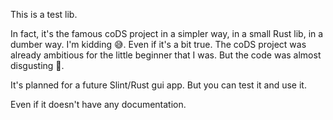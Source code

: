 This is a test lib.

In fact, it's the famous coDS project in a simpler way, in a small Rust lib, in a dumber way. I'm kidding 😅. Even if it's a bit true. The coDS project was already ambitious for the little beginner that I was. But the code was almost disgusting 🥴.

It's planned for a future Slint/Rust gui app. But you can test it and use it.

Even if it doesn't have any documentation.
